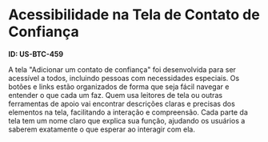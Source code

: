 # Acessibilidade na Tela de Contato de Confiança

**ID: US-BTC-459**

A tela "Adicionar um contato de confiança" foi desenvolvida para ser acessível a todos, incluindo pessoas com necessidades especiais. Os botões e links estão organizados de forma que seja fácil navegar e entender o que cada um faz. Quem usa leitores de tela ou outras ferramentas de apoio vai encontrar descrições claras e precisas dos elementos na tela, facilitando a interação e compreensão. Cada parte da tela tem um nome claro que explica sua função, ajudando os usuários a saberem exatamente o que esperar ao interagir com ela.
